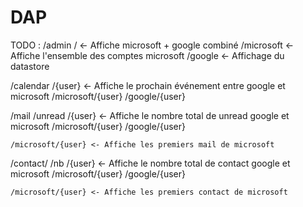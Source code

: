 # DAP

TODO :
/admin
	/ <- Affiche microsoft + google combiné
	/microsoft <- Affiche l'ensemble des comptes microsoft
	/google <- Affichage du datastore
	
/calendar
	/{user} <- Affiche le prochain événement entre google et microsoft
	/microsoft/{user}
	/google/{user}
	
/mail
	/unread
		/{user} <- Affiche le nombre total de unread google et microsoft
		/microsoft/{user}
		/google/{user}
		
	/microsoft/{user} <- Affiche les premiers mail de microsoft
	
/contact/
	/nb
		/{user} <- Affiche le nombre total de contact google et microsoft
		/microsoft/{user}
		/google/{user}
		
	/microsoft/{user} <- Affiche les premiers contact de microsoft
